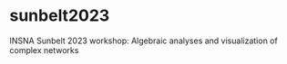 # sunbelt2023
INSNA Sunbelt 2023 workshop: Algebraic analyses and visualization of complex networks
